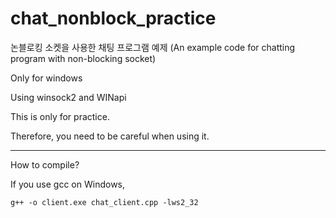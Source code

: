 # chat_nonblock_practice
논블로킹 소켓을 사용한 채팅 프로그램 예제 (An example code for chatting program with non-blocking socket)

Only for windows

Using winsock2 and WINapi

This is only for practice.

Therefore, you need to be careful when using it.

---

How to compile?

If you use gcc on Windows,
```
g++ -o client.exe chat_client.cpp -lws2_32
```

